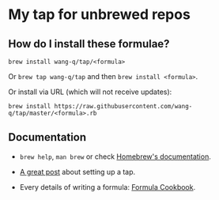 # My tap for unbrewed repos

## How do I install these formulae?

`brew install wang-q/tap/<formula>`

Or `brew tap wang-q/tap` and then `brew install <formula>`.

Or install via URL (which will not receive updates):

```
brew install https://raw.githubusercontent.com/wang-q/tap/master/<formula>.rb
```

## Documentation

* `brew help`, `man brew` or check [Homebrew's documentation](https://github.com/Homebrew/homebrew/tree/master/share/doc/homebrew#readme).

* [A great post](http://formalfriday.club/2015/01/05/creating-your-own-homebrew-tap-and-formula.html) about setting up a tap.

* Every details of writing a formula: [Formula Cookbook](https://github.com/Homebrew/brew/blob/master/share/doc/homebrew/Formula-Cookbook.md).
